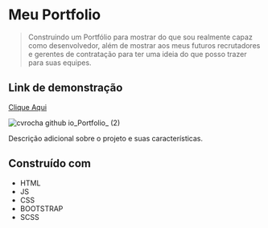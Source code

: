 # Meu Portfolio

> Construindo um Portfólio para mostrar do que sou realmente capaz como desenvolvedor, além de mostrar aos meus futuros recrutadores e gerentes de contratação para ter uma ideia do que posso trazer para suas equipes.


## Link de demonstração
[Clique Aqui](https://cvrocha.github.io/Portfolio/)

![cvrocha github io_Portfolio_ (2)](https://user-images.githubusercontent.com/62439381/193061797-8f7e31d9-8f2d-4914-b4bf-9ad86ca05cc4.png)


Descrição adicional sobre o projeto e suas características.

## Construído com

- HTML
- JS
- CSS
- BOOTSTRAP
- SCSS
